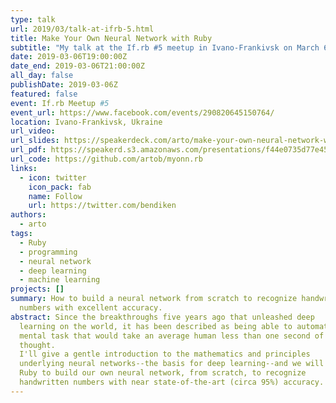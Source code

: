 ```yaml
---
type: talk
url: 2019/03/talk-at-ifrb-5.html
title: Make Your Own Neural Network with Ruby
subtitle: "My talk at the If.rb #5 meetup in Ivano-Frankivsk on March 6, 2019."
date: 2019-03-06T19:00:00Z
date_end: 2019-03-06T21:00:00Z
all_day: false
publishDate: 2019-03-06Z
featured: false
event: If.rb Meetup #5
event_url: https://www.facebook.com/events/290820645150764/
location: Ivano-Frankivsk, Ukraine
url_video:
url_slides: https://speakerdeck.com/arto/make-your-own-neural-network-with-ruby-at-if-dot-rb-number-5
url_pdf: https://speakerd.s3.amazonaws.com/presentations/f44e0735d77e457aa683503ac167b94f/Make_Your_Own_Neural_Network_with_Ruby_at_If.rb__5.pdf
url_code: https://github.com/artob/myonn.rb
links:
  - icon: twitter
    icon_pack: fab
    name: Follow
    url: https://twitter.com/bendiken
authors:
  - arto
tags:
  - Ruby
  - programming
  - neural network
  - deep learning
  - machine learning
projects: []
summary: How to build a neural network from scratch to recognize handwritten
  numbers with excellent accuracy.
abstract: Since the breakthroughs five years ago that unleashed deep
  learning on the world, it has been described as being able to automate any
  mental task that would take an average human less than one second of
  thought.
  I'll give a gentle introduction to the mathematics and principles
  underlying neural networks--the basis for deep learning--and we will use
  Ruby to build our own neural network, from scratch, to recognize
  handwritten numbers with near state-of-the-art (circa 95%) accuracy.
---
```

